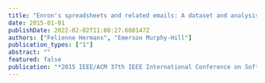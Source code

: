 ```yaml
---
title: "Enron's spreadsheets and related emails: A dataset and analysis"
date: 2015-01-01
publishDate: 2022-02-02T11:00:27.680147Z
authors: ["Felienne Hermans", "Emerson Murphy-Hill"]
publication_types: ["1"]
abstract: ""
featured: false
publication: "*2015 IEEE/ACM 37th IEEE International Conference on Software Engineering*"
---
```


